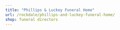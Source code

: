 ```yaml
---
title: "Phillips & Luckey Funeral Home"
url: /rockdale/phillips-and-luckey-funeral-home/
shop: funeral directors
---
```

